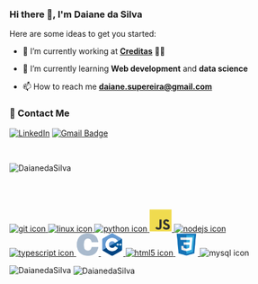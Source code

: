### Hi there 👋, I'm Daiane da Silva 

Here are some ideas to get you started:

- 🔭 I’m currently working at **[Creditas](https://www.creditas.com/?experiment=CRMIT-009b)** 💚🚀

- 🌱 I’m currently learning **Web development** and **data science**

- 📫 How to reach me **daiane.supereira@gmail.com**

### :handshake: Contact Me

<a href="https://www.linkedin.com/in/daiane-da-silva-urias-pereira/"><img alt="LinkedIn" src="https://img.shields.io/badge/LinkedIn-blue?style=flat-square&logo=linkedin"></a> [![Gmail Badge](https://img.shields.io/badge/-Contato-c14438?style=flat-square&logo=Gmail&logoColor=white&link=mailto:daiane.supereira@gmail.com)](mailto:daiane.supereira@gmail.com)

<br>

![DaianedaSilva](https://komarev.com/ghpvc/?username=DaianedaSilva)

<br>



<br>
<br>
 <a href="https://git-scm.com/" target="_blank"> <img src="https://www.vectorlogo.zone/logos/git-scm/git-scm-icon.svg" alt="git icon" width="40" height="40" /> </a> <a href="https://www.debian.org" target="_blank"> <img src="https://www.vectorlogo.zone/logos/linux/linux-icon.svg" alt="linux icon" width="40" height="40" /> </a> <a href="https://www.python.org" target="_blank"> <img src="https://www.vectorlogo.zone/logos/python/python-icon.svg" alt="python icon" width="40" height="40" /> </a> <a href="https://js.org" target="_blank"> <img src="https://raw.githubusercontent.com/devicons/devicon/master/icons/javascript/javascript-original.svg" alt="javascript icon" width="40" height="40" /> </a> <a href="https://nodejs.org/" target="_blank"> <img src="https://www.vectorlogo.zone/logos/nodejs/nodejs-icon.svg" alt="nodejs icon" width="40" height="40" /> </a> <a href="https://www.typescriptlang.org" target="_blank"> <img src="https://www.vectorlogo.zone/logos/typescriptlang/typescriptlang-icon.svg" alt="typescript icon" width="40" height="40" /> </a> <a href="https://www.cprogramming.com" target="_blank"> <img src="https://raw.githubusercontent.com/devicons/devicon/master/icons/c/c-original.svg" alt="c icon" width="40" height="40" /> </a> <a href="http://www.cplusplus.org" target="_blank"> <img src="https://raw.githubusercontent.com/devicons/devicon/master/icons/cplusplus/cplusplus-original.svg" alt="c plus plus icon" width="40" height="40" /> </a> <a href="https://www.w3.org/html/" target="_blank"> <img src="https://www.vectorlogo.zone/logos/w3_html5/w3_html5-icon.svg" alt="html5 icon" width="40" height="40" /> </a><a href="https://www.w3.org/Style/CSS/Overview.en.html/" target="_blank"> <img src="https://raw.githubusercontent.com/devicons/devicon/master/icons/css3/css3-original.svg" alt="css3 icon" width="40" height="40" /> </a> <img src="https://www.vectorlogo.zone/logos/mysql/mysql-icon.svg" alt="mysql icon" width="40" height="40" /> </a> 


<br>



<p><img align="left" src="https://github-readme-stats.vercel.app/api/top-langs/?username=DaianedaSilva&layout=compact&hide=html&langs_count=6" alt="DaianedaSilva" /></p>

<p>&nbsp;<img align="center" src="https://github-readme-stats.vercel.app/api?username=DaianedaSilva&show_icons=true" alt="DaianedaSilva" /></p>
